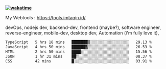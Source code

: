 **[![wakatime](https://wakatime.com/badge/user/87646243-158a-4241-a3cb-668e1fa2dbb8.svg)](https://wakatime.com/@87646243-158a-4241-a3cb-668e1fa2dbb8?style=plastic)**


My Webtools : https://tools.imtaqin.id/


devOps, nodejs dev, backend-dev, frontend (maybe?), software engineer, reverse-engineer, mobile-dev, desktop dev, Automation (i'm fully love it), 

<!--START_SECTION:waka-->

```txt
TypeScript   5 hrs 18 mins   ███████▒░░░░░░░░░░░░░░░░░   29.13 %
JavaScript   4 hrs 50 mins   ██████▓░░░░░░░░░░░░░░░░░░   26.53 %
HTML         2 hrs 50 mins   ████░░░░░░░░░░░░░░░░░░░░░   15.56 %
JSON         1 hr 31 mins    ██░░░░░░░░░░░░░░░░░░░░░░░   08.37 %
CSS          42 mins         █░░░░░░░░░░░░░░░░░░░░░░░░   03.91 %
```

<!--END_SECTION:waka-->
